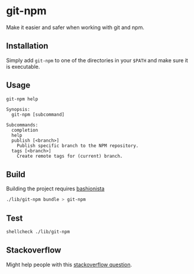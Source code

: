 # git-npm

Make it easier and safer when working with git and npm.

## Installation

Simply add `git-npm` to one of the directories in your `$PATH` and make sure it
is executable.

## Usage

```bash bash
git-npm help
```
```
Synopsis:
  git-npm [subcommand]

Subcommands:
  completion 
  help 
  publish [<branch>]
    Publish specific branch to the NPM repository.
  tags [<branch>]
    Create remote tags for (current) branch.
```

## Build

Building the project requires [bashionista][1]

```bash bash
./lib/git-npm bundle > git-npm
```

## Test

```bash bash
shellcheck ./lib/git-npm
```

## Stackoverflow

Might help people with this [stackoverflow question][2].

[1]:https://github.com/bas080/bashionista
[2]:https://stackoverflow.com/questions/38460008/automate-git-commit-versioning-tag-by-npm-node/69396023#69396023
